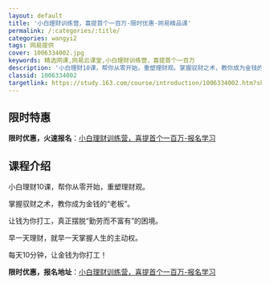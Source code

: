 ```yaml
---
layout: default
title: '小白理财训练营，喜提首个一百万-限时优惠-网易精品课'
permalink: /:categories/:title/
categories: wangyi2
tags: 网易提供
cover: 1006334002.jpg
keywords: 精选网课,网易云课堂,小白理财训练营，喜提首个一百万
description: '小白理财10课，帮你从零开始，重塑理财观。掌握驭财之术，教你成为金钱的“老板”。让钱为你打工，真正摆脱“勤劳而不富有”的'
classid: 1006334002
targetlink: https://study.163.com/course/introduction/1006334002.htm?share=1&shareId=1025206652&utm_campaign=share&utm_medium=iphoneShare&utm_source=&utm_u=1025206652
---
```


## 限时特惠

**限时优惠，火速报名**：[小白理财训练营，喜提首个一百万-报名学习](https://study.163.com/course/introduction/1006334002.htm?share=1&shareId=1025206652&utm_campaign=share&utm_medium=iphoneShare&utm_source=&utm_u=1025206652)

## 课程介绍

小白理财10课，帮你从零开始，重塑理财观。

掌握驭财之术，教你成为金钱的“老板”。

让钱为你打工，真正摆脱“勤劳而不富有”的困境。

早一天理财，就早一天掌握人生的主动权。

每天10分钟，让金钱为你打工！

**限时优惠，报名地址**：[小白理财训练营，喜提首个一百万-报名学习](https://study.163.com/course/introduction/1006334002.htm?share=1&shareId=1025206652&utm_campaign=share&utm_medium=iphoneShare&utm_source=&utm_u=1025206652)

